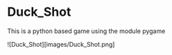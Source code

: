 # Duck_Shot
This is a python based game using the module pygame 

![Duck_Shot][images/Duck_Shot.png]
